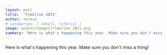 ```yaml
---
layout: post
title:  "Timeline 2021"
author: teresa
# categories: [ Jekyll, tutorial ]
image: assets/images/timeline_2021.png
summary: "Here is what's happening this year. Make sure you don't miss a thing!"
---
```


Here is what's happening this year. Make sure you don't miss a thing!
